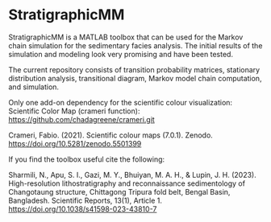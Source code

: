 # StratigraphicMM

StratigraphicMM is a MATLAB toolbox that can be used for the Markov chain simulation for the sedimentary facies analysis. The initial results of the simulation and modeling look very promising and have been tested. 

The current repository consists of transition probability matrices, stationary distribution analysis, transitional diagram, Markov model chain computation, and simulation. 

Only one add-on dependency for the scientific colour visualization:
Scientific Color Map (crameri function): https://github.com/chadagreene/crameri.git

Crameri, Fabio. (2021). Scientific colour maps (7.0.1). Zenodo. https://doi.org/10.5281/zenodo.5501399

If you find the toolbox useful cite the following:

Sharmili, N., Apu, S. I., Gazi, M. Y., Bhuiyan, M. A. H., & Lupin, J. H. (2023). High-resolution lithostratigraphy and reconnaissance sedimentology of Changotaung structure, Chittagong Tripura fold belt, Bengal Basin, Bangladesh. Scientific Reports, 13(1), Article 1. https://doi.org/10.1038/s41598-023-43810-7
